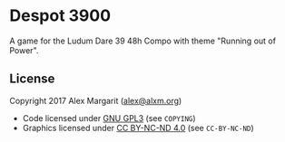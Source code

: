 # Despot 3900

A game for the Ludum Dare 39 48h Compo with theme "Running out of Power".

## License

Copyright 2017 Alex Margarit (alex@alxm.org)

* Code licensed under [GNU GPL3](https://www.gnu.org/licenses/gpl.html) (see `COPYING`)
* Graphics licensed under [CC BY-NC-ND 4.0](https://creativecommons.org/licenses/by-nc-nd/4.0/) (see `CC-BY-NC-ND`)
